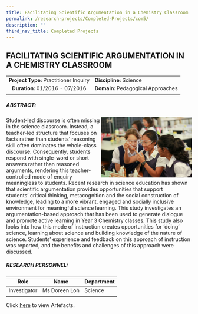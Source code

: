```yaml
---
title: Facilitating Scientific Argumentation in a Chemistry Classroom
permalink: /research-projects/Completed-Projects/com5/
description: ""
third_nav_title: Completed Projects
---
```

## FACILITATING SCIENTIFIC ARGUMENTATION IN A CHEMISTRY CLASSROOM

|   |   |
|:-:|---|
| **Project Type:** Practitioner Inquiry  | **Discipline:** Science  |
| **Duration:** 01/2016 - 07/2016  | **Domain:** Pedagogical Approaches  |
|   |   |

##### ABSTRACT: 

<img src="/images/IMG_0348.jpg" style="width:49%" align=right>

Student-led discourse is often missing in the science classroom. Instead, a teacher-led structure that focuses on facts rather than students’ reasoning skill often dominates the whole-class discourse. Consequently, students respond with single-word or short answers rather than reasoned arguments, rendering this teacher-controlled mode of enquiry meaningless to students. Recent research in science education has shown that scientific argumentation provides opportunities that support students’ critical thinking, metacognition and the social construction of knowledge, leading to a more vibrant, engaged and socially inclusive environment for meaningful science learning. This study investigates an argumentation-based approach that has been used to generate dialogue and promote active learning in Year 3 Chemistry classes. This study also looks into how this mode of instruction creates opportunities for ‘doing’ science, learning about science and building knowledge of the nature of science. Students’ experience and feedback on this approach of instruction was reported, and the benefits and challenges of this approach were discussed.

##### RESEARCH PERSONNEL:

|Role   | Name  |Department   |
|:-:|---|---|
| Investigator  | Ms Doreen Loh  | Science  |
|   |   |   |

Click [here](https://inet.rgs.edu.sg/staff/PeRL/RC/Web/SitePages/Home.aspx?RootFolder=%2Fstaff%2FPeRL%2FRC%2FWeb%2FShared%20Documents%2F2016%5FDoreenLoh%5FScientific%20ArgumentationChemistry&FolderCTID=0x01200031712F504D8D504CA3B282CB29566D72&View=%7BD2178A00%2D3D6F%2D408A%2D888E%2DF29DEB3303EF%7D) to view Artefacts.